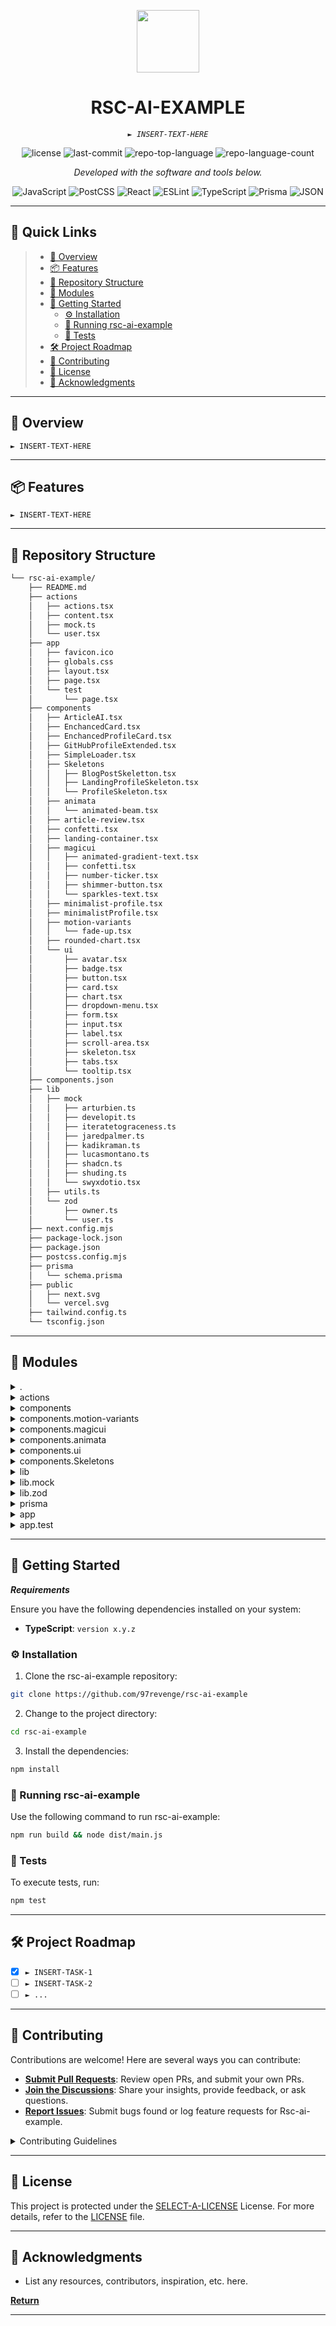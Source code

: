 <p align="center">
  <img src="https://img.icons8.com/external-tal-revivo-filled-tal-revivo/96/external-markdown-a-lightweight-markup-language-with-plain-text-formatting-syntax-logo-filled-tal-revivo.png" width="100" />
</p>
<p align="center">
    <h1 align="center">RSC-AI-EXAMPLE</h1>
</p>
<p align="center">
    <em><code>► INSERT-TEXT-HERE</code></em>
</p>
<p align="center">
	<img src="https://img.shields.io/github/license/97revenge/rsc-ai-example?style=flat&color=0080ff" alt="license">
	<img src="https://img.shields.io/github/last-commit/97revenge/rsc-ai-example?style=flat&logo=git&logoColor=white&color=0080ff" alt="last-commit">
	<img src="https://img.shields.io/github/languages/top/97revenge/rsc-ai-example?style=flat&color=0080ff" alt="repo-top-language">
	<img src="https://img.shields.io/github/languages/count/97revenge/rsc-ai-example?style=flat&color=0080ff" alt="repo-language-count">
<p>
<p align="center">
		<em>Developed with the software and tools below.</em>
</p>
<p align="center">
	<img src="https://img.shields.io/badge/JavaScript-F7DF1E.svg?style=flat&logo=JavaScript&logoColor=black" alt="JavaScript">
	<img src="https://img.shields.io/badge/PostCSS-DD3A0A.svg?style=flat&logo=PostCSS&logoColor=white" alt="PostCSS">
	<img src="https://img.shields.io/badge/React-61DAFB.svg?style=flat&logo=React&logoColor=black" alt="React">
	<img src="https://img.shields.io/badge/ESLint-4B32C3.svg?style=flat&logo=ESLint&logoColor=white" alt="ESLint">
	<img src="https://img.shields.io/badge/TypeScript-3178C6.svg?style=flat&logo=TypeScript&logoColor=white" alt="TypeScript">
	<img src="https://img.shields.io/badge/Prisma-2D3748.svg?style=flat&logo=Prisma&logoColor=white" alt="Prisma">
	<img src="https://img.shields.io/badge/JSON-000000.svg?style=flat&logo=JSON&logoColor=white" alt="JSON">
</p>
<hr>

## 🔗 Quick Links

> - [📍 Overview](#-overview)
> - [📦 Features](#-features)
> - [📂 Repository Structure](#-repository-structure)
> - [🧩 Modules](#-modules)
> - [🚀 Getting Started](#-getting-started)
>   - [⚙️ Installation](#️-installation)
>   - [🤖 Running rsc-ai-example](#-running-rsc-ai-example)
>   - [🧪 Tests](#-tests)
> - [🛠 Project Roadmap](#-project-roadmap)
> - [🤝 Contributing](#-contributing)
> - [📄 License](#-license)
> - [👏 Acknowledgments](#-acknowledgments)

---

## 📍 Overview

<code>► INSERT-TEXT-HERE</code>

---

## 📦 Features

<code>► INSERT-TEXT-HERE</code>

---

## 📂 Repository Structure

```sh
└── rsc-ai-example/
    ├── README.md
    ├── actions
    │   ├── actions.tsx
    │   ├── content.tsx
    │   ├── mock.ts
    │   └── user.tsx
    ├── app
    │   ├── favicon.ico
    │   ├── globals.css
    │   ├── layout.tsx
    │   ├── page.tsx
    │   └── test
    │       └── page.tsx
    ├── components
    │   ├── ArticleAI.tsx
    │   ├── EnchancedCard.tsx
    │   ├── EnchancedProfileCard.tsx
    │   ├── GitHubProfileExtended.tsx
    │   ├── SimpleLoader.tsx
    │   ├── Skeletons
    │   │   ├── BlogPostSkeletton.tsx
    │   │   ├── LandingProfileSkeleton.tsx
    │   │   └── ProfileSkeleton.tsx
    │   ├── animata
    │   │   └── animated-beam.tsx
    │   ├── article-review.tsx
    │   ├── confetti.tsx
    │   ├── landing-container.tsx
    │   ├── magicui
    │   │   ├── animated-gradient-text.tsx
    │   │   ├── confetti.tsx
    │   │   ├── number-ticker.tsx
    │   │   ├── shimmer-button.tsx
    │   │   └── sparkles-text.tsx
    │   ├── minimalist-profile.tsx
    │   ├── minimalistProfile.tsx
    │   ├── motion-variants
    │   │   └── fade-up.tsx
    │   ├── rounded-chart.tsx
    │   └── ui
    │       ├── avatar.tsx
    │       ├── badge.tsx
    │       ├── button.tsx
    │       ├── card.tsx
    │       ├── chart.tsx
    │       ├── dropdown-menu.tsx
    │       ├── form.tsx
    │       ├── input.tsx
    │       ├── label.tsx
    │       ├── scroll-area.tsx
    │       ├── skeleton.tsx
    │       ├── tabs.tsx
    │       └── tooltip.tsx
    ├── components.json
    ├── lib
    │   ├── mock
    │   │   ├── arturbien.ts
    │   │   ├── developit.ts
    │   │   ├── iteratetograceness.ts
    │   │   ├── jaredpalmer.ts
    │   │   ├── kadikraman.ts
    │   │   ├── lucasmontano.ts
    │   │   ├── shadcn.ts
    │   │   ├── shuding.ts
    │   │   └── swyxdotio.tsx
    │   ├── utils.ts
    │   └── zod
    │       ├── owner.ts
    │       └── user.ts
    ├── next.config.mjs
    ├── package-lock.json
    ├── package.json
    ├── postcss.config.mjs
    ├── prisma
    │   └── schema.prisma
    ├── public
    │   ├── next.svg
    │   └── vercel.svg
    ├── tailwind.config.ts
    └── tsconfig.json
```

---

## 🧩 Modules

<details closed><summary>.</summary>

| File                                                                                             | Summary                         |
| ---                                                                                              | ---                             |
| [postcss.config.mjs](https://github.com/97revenge/rsc-ai-example/blob/master/postcss.config.mjs) | <code>► INSERT-TEXT-HERE</code> |
| [tailwind.config.ts](https://github.com/97revenge/rsc-ai-example/blob/master/tailwind.config.ts) | <code>► INSERT-TEXT-HERE</code> |
| [components.json](https://github.com/97revenge/rsc-ai-example/blob/master/components.json)       | <code>► INSERT-TEXT-HERE</code> |
| [tsconfig.json](https://github.com/97revenge/rsc-ai-example/blob/master/tsconfig.json)           | <code>► INSERT-TEXT-HERE</code> |
| [package.json](https://github.com/97revenge/rsc-ai-example/blob/master/package.json)             | <code>► INSERT-TEXT-HERE</code> |
| [next.config.mjs](https://github.com/97revenge/rsc-ai-example/blob/master/next.config.mjs)       | <code>► INSERT-TEXT-HERE</code> |
| [package-lock.json](https://github.com/97revenge/rsc-ai-example/blob/master/package-lock.json)   | <code>► INSERT-TEXT-HERE</code> |

</details>

<details closed><summary>actions</summary>

| File                                                                                       | Summary                         |
| ---                                                                                        | ---                             |
| [user.tsx](https://github.com/97revenge/rsc-ai-example/blob/master/actions/user.tsx)       | <code>► INSERT-TEXT-HERE</code> |
| [mock.ts](https://github.com/97revenge/rsc-ai-example/blob/master/actions/mock.ts)         | <code>► INSERT-TEXT-HERE</code> |
| [actions.tsx](https://github.com/97revenge/rsc-ai-example/blob/master/actions/actions.tsx) | <code>► INSERT-TEXT-HERE</code> |
| [content.tsx](https://github.com/97revenge/rsc-ai-example/blob/master/actions/content.tsx) | <code>► INSERT-TEXT-HERE</code> |

</details>

<details closed><summary>components</summary>

| File                                                                                                                      | Summary                         |
| ---                                                                                                                       | ---                             |
| [EnchancedProfileCard.tsx](https://github.com/97revenge/rsc-ai-example/blob/master/components/EnchancedProfileCard.tsx)   | <code>► INSERT-TEXT-HERE</code> |
| [SimpleLoader.tsx](https://github.com/97revenge/rsc-ai-example/blob/master/components/SimpleLoader.tsx)                   | <code>► INSERT-TEXT-HERE</code> |
| [EnchancedCard.tsx](https://github.com/97revenge/rsc-ai-example/blob/master/components/EnchancedCard.tsx)                 | <code>► INSERT-TEXT-HERE</code> |
| [GitHubProfileExtended.tsx](https://github.com/97revenge/rsc-ai-example/blob/master/components/GitHubProfileExtended.tsx) | <code>► INSERT-TEXT-HERE</code> |
| [confetti.tsx](https://github.com/97revenge/rsc-ai-example/blob/master/components/confetti.tsx)                           | <code>► INSERT-TEXT-HERE</code> |
| [ArticleAI.tsx](https://github.com/97revenge/rsc-ai-example/blob/master/components/ArticleAI.tsx)                         | <code>► INSERT-TEXT-HERE</code> |
| [rounded-chart.tsx](https://github.com/97revenge/rsc-ai-example/blob/master/components/rounded-chart.tsx)                 | <code>► INSERT-TEXT-HERE</code> |
| [minimalist-profile.tsx](https://github.com/97revenge/rsc-ai-example/blob/master/components/minimalist-profile.tsx)       | <code>► INSERT-TEXT-HERE</code> |
| [minimalistProfile.tsx](https://github.com/97revenge/rsc-ai-example/blob/master/components/minimalistProfile.tsx)         | <code>► INSERT-TEXT-HERE</code> |
| [landing-container.tsx](https://github.com/97revenge/rsc-ai-example/blob/master/components/landing-container.tsx)         | <code>► INSERT-TEXT-HERE</code> |
| [article-review.tsx](https://github.com/97revenge/rsc-ai-example/blob/master/components/article-review.tsx)               | <code>► INSERT-TEXT-HERE</code> |

</details>

<details closed><summary>components.motion-variants</summary>

| File                                                                                                          | Summary                         |
| ---                                                                                                           | ---                             |
| [fade-up.tsx](https://github.com/97revenge/rsc-ai-example/blob/master/components/motion-variants/fade-up.tsx) | <code>► INSERT-TEXT-HERE</code> |

</details>

<details closed><summary>components.magicui</summary>

| File                                                                                                                                | Summary                         |
| ---                                                                                                                                 | ---                             |
| [shimmer-button.tsx](https://github.com/97revenge/rsc-ai-example/blob/master/components/magicui/shimmer-button.tsx)                 | <code>► INSERT-TEXT-HERE</code> |
| [number-ticker.tsx](https://github.com/97revenge/rsc-ai-example/blob/master/components/magicui/number-ticker.tsx)                   | <code>► INSERT-TEXT-HERE</code> |
| [confetti.tsx](https://github.com/97revenge/rsc-ai-example/blob/master/components/magicui/confetti.tsx)                             | <code>► INSERT-TEXT-HERE</code> |
| [animated-gradient-text.tsx](https://github.com/97revenge/rsc-ai-example/blob/master/components/magicui/animated-gradient-text.tsx) | <code>► INSERT-TEXT-HERE</code> |
| [sparkles-text.tsx](https://github.com/97revenge/rsc-ai-example/blob/master/components/magicui/sparkles-text.tsx)                   | <code>► INSERT-TEXT-HERE</code> |

</details>

<details closed><summary>components.animata</summary>

| File                                                                                                              | Summary                         |
| ---                                                                                                               | ---                             |
| [animated-beam.tsx](https://github.com/97revenge/rsc-ai-example/blob/master/components/animata/animated-beam.tsx) | <code>► INSERT-TEXT-HERE</code> |

</details>

<details closed><summary>components.ui</summary>

| File                                                                                                         | Summary                         |
| ---                                                                                                          | ---                             |
| [tabs.tsx](https://github.com/97revenge/rsc-ai-example/blob/master/components/ui/tabs.tsx)                   | <code>► INSERT-TEXT-HERE</code> |
| [avatar.tsx](https://github.com/97revenge/rsc-ai-example/blob/master/components/ui/avatar.tsx)               | <code>► INSERT-TEXT-HERE</code> |
| [label.tsx](https://github.com/97revenge/rsc-ai-example/blob/master/components/ui/label.tsx)                 | <code>► INSERT-TEXT-HERE</code> |
| [chart.tsx](https://github.com/97revenge/rsc-ai-example/blob/master/components/ui/chart.tsx)                 | <code>► INSERT-TEXT-HERE</code> |
| [dropdown-menu.tsx](https://github.com/97revenge/rsc-ai-example/blob/master/components/ui/dropdown-menu.tsx) | <code>► INSERT-TEXT-HERE</code> |
| [badge.tsx](https://github.com/97revenge/rsc-ai-example/blob/master/components/ui/badge.tsx)                 | <code>► INSERT-TEXT-HERE</code> |
| [card.tsx](https://github.com/97revenge/rsc-ai-example/blob/master/components/ui/card.tsx)                   | <code>► INSERT-TEXT-HERE</code> |
| [scroll-area.tsx](https://github.com/97revenge/rsc-ai-example/blob/master/components/ui/scroll-area.tsx)     | <code>► INSERT-TEXT-HERE</code> |
| [input.tsx](https://github.com/97revenge/rsc-ai-example/blob/master/components/ui/input.tsx)                 | <code>► INSERT-TEXT-HERE</code> |
| [button.tsx](https://github.com/97revenge/rsc-ai-example/blob/master/components/ui/button.tsx)               | <code>► INSERT-TEXT-HERE</code> |
| [form.tsx](https://github.com/97revenge/rsc-ai-example/blob/master/components/ui/form.tsx)                   | <code>► INSERT-TEXT-HERE</code> |
| [tooltip.tsx](https://github.com/97revenge/rsc-ai-example/blob/master/components/ui/tooltip.tsx)             | <code>► INSERT-TEXT-HERE</code> |
| [skeleton.tsx](https://github.com/97revenge/rsc-ai-example/blob/master/components/ui/skeleton.tsx)           | <code>► INSERT-TEXT-HERE</code> |

</details>

<details closed><summary>components.Skeletons</summary>

| File                                                                                                                                  | Summary                         |
| ---                                                                                                                                   | ---                             |
| [LandingProfileSkeleton.tsx](https://github.com/97revenge/rsc-ai-example/blob/master/components/Skeletons/LandingProfileSkeleton.tsx) | <code>► INSERT-TEXT-HERE</code> |
| [BlogPostSkeletton.tsx](https://github.com/97revenge/rsc-ai-example/blob/master/components/Skeletons/BlogPostSkeletton.tsx)           | <code>► INSERT-TEXT-HERE</code> |
| [ProfileSkeleton.tsx](https://github.com/97revenge/rsc-ai-example/blob/master/components/Skeletons/ProfileSkeleton.tsx)               | <code>► INSERT-TEXT-HERE</code> |

</details>

<details closed><summary>lib</summary>

| File                                                                             | Summary                         |
| ---                                                                              | ---                             |
| [utils.ts](https://github.com/97revenge/rsc-ai-example/blob/master/lib/utils.ts) | <code>► INSERT-TEXT-HERE</code> |

</details>

<details closed><summary>lib.mock</summary>

| File                                                                                                            | Summary                         |
| ---                                                                                                             | ---                             |
| [jaredpalmer.ts](https://github.com/97revenge/rsc-ai-example/blob/master/lib/mock/jaredpalmer.ts)               | <code>► INSERT-TEXT-HERE</code> |
| [lucasmontano.ts](https://github.com/97revenge/rsc-ai-example/blob/master/lib/mock/lucasmontano.ts)             | <code>► INSERT-TEXT-HERE</code> |
| [developit.ts](https://github.com/97revenge/rsc-ai-example/blob/master/lib/mock/developit.ts)                   | <code>► INSERT-TEXT-HERE</code> |
| [shadcn.ts](https://github.com/97revenge/rsc-ai-example/blob/master/lib/mock/shadcn.ts)                         | <code>► INSERT-TEXT-HERE</code> |
| [arturbien.ts](https://github.com/97revenge/rsc-ai-example/blob/master/lib/mock/arturbien.ts)                   | <code>► INSERT-TEXT-HERE</code> |
| [swyxdotio.tsx](https://github.com/97revenge/rsc-ai-example/blob/master/lib/mock/swyxdotio.tsx)                 | <code>► INSERT-TEXT-HERE</code> |
| [kadikraman.ts](https://github.com/97revenge/rsc-ai-example/blob/master/lib/mock/kadikraman.ts)                 | <code>► INSERT-TEXT-HERE</code> |
| [shuding.ts](https://github.com/97revenge/rsc-ai-example/blob/master/lib/mock/shuding.ts)                       | <code>► INSERT-TEXT-HERE</code> |
| [iteratetograceness.ts](https://github.com/97revenge/rsc-ai-example/blob/master/lib/mock/iteratetograceness.ts) | <code>► INSERT-TEXT-HERE</code> |

</details>

<details closed><summary>lib.zod</summary>

| File                                                                                 | Summary                         |
| ---                                                                                  | ---                             |
| [user.ts](https://github.com/97revenge/rsc-ai-example/blob/master/lib/zod/user.ts)   | <code>► INSERT-TEXT-HERE</code> |
| [owner.ts](https://github.com/97revenge/rsc-ai-example/blob/master/lib/zod/owner.ts) | <code>► INSERT-TEXT-HERE</code> |

</details>

<details closed><summary>prisma</summary>

| File                                                                                          | Summary                         |
| ---                                                                                           | ---                             |
| [schema.prisma](https://github.com/97revenge/rsc-ai-example/blob/master/prisma/schema.prisma) | <code>► INSERT-TEXT-HERE</code> |

</details>

<details closed><summary>app</summary>

| File                                                                                   | Summary                         |
| ---                                                                                    | ---                             |
| [globals.css](https://github.com/97revenge/rsc-ai-example/blob/master/app/globals.css) | <code>► INSERT-TEXT-HERE</code> |
| [page.tsx](https://github.com/97revenge/rsc-ai-example/blob/master/app/page.tsx)       | <code>► INSERT-TEXT-HERE</code> |
| [layout.tsx](https://github.com/97revenge/rsc-ai-example/blob/master/app/layout.tsx)   | <code>► INSERT-TEXT-HERE</code> |

</details>

<details closed><summary>app.test</summary>

| File                                                                                  | Summary                         |
| ---                                                                                   | ---                             |
| [page.tsx](https://github.com/97revenge/rsc-ai-example/blob/master/app/test/page.tsx) | <code>► INSERT-TEXT-HERE</code> |

</details>

---

## 🚀 Getting Started

***Requirements***

Ensure you have the following dependencies installed on your system:

* **TypeScript**: `version x.y.z`

### ⚙️ Installation

1. Clone the rsc-ai-example repository:

```sh
git clone https://github.com/97revenge/rsc-ai-example
```

2. Change to the project directory:

```sh
cd rsc-ai-example
```

3. Install the dependencies:

```sh
npm install
```

### 🤖 Running rsc-ai-example

Use the following command to run rsc-ai-example:

```sh
npm run build && node dist/main.js
```

### 🧪 Tests

To execute tests, run:

```sh
npm test
```

---

## 🛠 Project Roadmap

- [X] `► INSERT-TASK-1`
- [ ] `► INSERT-TASK-2`
- [ ] `► ...`

---

## 🤝 Contributing

Contributions are welcome! Here are several ways you can contribute:

- **[Submit Pull Requests](https://github.com/97revenge/rsc-ai-example/blob/main/CONTRIBUTING.md)**: Review open PRs, and submit your own PRs.
- **[Join the Discussions](https://github.com/97revenge/rsc-ai-example/discussions)**: Share your insights, provide feedback, or ask questions.
- **[Report Issues](https://github.com/97revenge/rsc-ai-example/issues)**: Submit bugs found or log feature requests for Rsc-ai-example.

<details closed>
    <summary>Contributing Guidelines</summary>

1. **Fork the Repository**: Start by forking the project repository to your GitHub account.
2. **Clone Locally**: Clone the forked repository to your local machine using a Git client.
   ```sh
   git clone https://github.com/97revenge/rsc-ai-example
   ```
3. **Create a New Branch**: Always work on a new branch, giving it a descriptive name.
   ```sh
   git checkout -b new-feature-x
   ```
4. **Make Your Changes**: Develop and test your changes locally.
5. **Commit Your Changes**: Commit with a clear message describing your updates.
   ```sh
   git commit -m 'Implemented new feature x.'
   ```
6. **Push to GitHub**: Push the changes to your forked repository.
   ```sh
   git push origin new-feature-x
   ```
7. **Submit a Pull Request**: Create a PR against the original project repository. Clearly describe the changes and their motivations.

Once your PR is reviewed and approved, it will be merged into the main branch.

</details>

---

## 📄 License

This project is protected under the [SELECT-A-LICENSE](https://choosealicense.com/licenses) License. For more details, refer to the [LICENSE](https://choosealicense.com/licenses/) file.

---

## 👏 Acknowledgments

- List any resources, contributors, inspiration, etc. here.

[**Return**](#-quick-links)

---